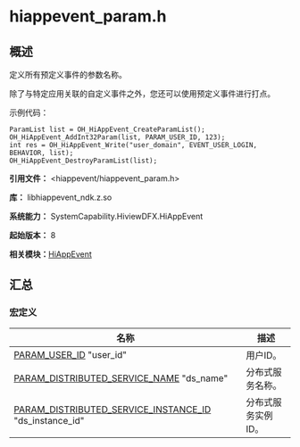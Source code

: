 # hiappevent_param.h


## 概述

定义所有预定义事件的参数名称。

除了与特定应用关联的自定义事件之外，您还可以使用预定义事件进行打点。

示例代码：

```
ParamList list = OH_HiAppEvent_CreateParamList();
OH_HiAppEvent_AddInt32Param(list, PARAM_USER_ID, 123);
int res = OH_HiAppEvent_Write("user_domain", EVENT_USER_LOGIN, BEHAVIOR, list);
OH_HiAppEvent_DestroyParamList(list);
```

**引用文件：** &lt;hiappevent/hiappevent_param.h&gt;

**库：** libhiappevent_ndk.z.so

**系统能力：** SystemCapability.HiviewDFX.HiAppEvent

**起始版本：** 8

**相关模块：**[HiAppEvent](_hi_app_event.md)


## 汇总


### 宏定义

| 名称 | 描述 | 
| -------- | -------- |
| [PARAM_USER_ID](_hi_app_event.md#param_user_id)   "user_id" | 用户ID。 | 
| [PARAM_DISTRIBUTED_SERVICE_NAME](_hi_app_event.md#param_distributed_service_name)   "ds_name" | 分布式服务名称。 | 
| [PARAM_DISTRIBUTED_SERVICE_INSTANCE_ID](_hi_app_event.md#param_distributed_service_instance_id)   "ds_instance_id" | 分布式服务实例ID。 | 
